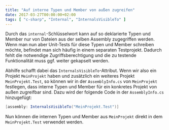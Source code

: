 ```yaml
---
title: "Auf interne Typen und Member von außen zugreifen"
date: 2017-03-27T00:00:00+02:00
tags: [ "c-sharp", "Internal", "InternalsVisibleTo" ]
---
```

Durch das `internal`-Schlüsselwort kann auf so deklarierte Typen und Member nur von Dateien aus der selben Assembly zugegriffen werden. Wenn man nun aber Unit-Tests für diese Typen und Member schreiben möchte, befindet man sich häufig in einem separaten Testprojekt. Dadurch fehlt die notwendige Zugriffsberechtigung und die zu testende Funktionalität muss ggf. weiter gekapselt werden.

Abhilfe schafft dabei das `InternalsVisibleTo`-Attribut. Wenn wir also ein Projekt `MeinProjekt` haben und zusätzlich ein weiteres Projekt `MeinProjekt.Test`, so können wir in der `AssemblyInfo.cs` von `MeinProjekt` festlegen, dass interne Typen und Member für ein konkretes Projekt von außen zugreifbar sind. Dazu wird der folgende Code in der `AssemblyInfo.cs` hinzugefügt:

```csharp
[assembly: InternalsVisibleTo("MeinProjekt.Test")]
```

Nun können die internen Typen und Member aus `MeinProjekt` direkt in dem `MeinProjekt.Test` verwendet werden.